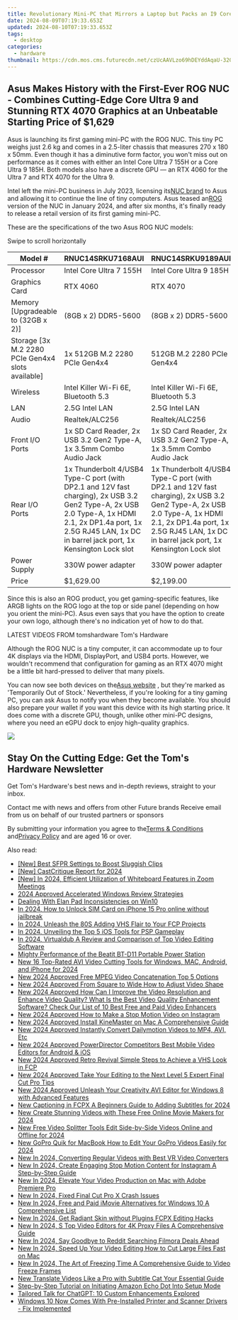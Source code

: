 ```yaml
---
title: Revolutionary Mini-PC that Mirrors a Laptop but Packs an I9 Core I9 and 4070 Mobile GPU - Discover the AtomMan G7 Ti!
date: 2024-08-09T07:19:33.653Z
updated: 2024-08-10T07:19:33.653Z
tags:
  - desktop
categories:
  - hardware
thumbnail: https://cdn.mos.cms.futurecdn.net/czUcAAVLzo69hDEYddAqaU-320-80.png
---
```


## Asus Makes History with the First-Ever ROG NUC - Combines Cutting-Edge Core Ultra 9 and Stunning RTX 4070 Graphics at an Unbeatable Starting Price of $1,629

Asus is launching its first gaming mini-PC with the ROG NUC. This tiny PC weighs just 2.6 kg and comes in a 2.5-liter chassis that measures 270 x 180 x 50mm. Even though it has a diminutive form factor, you won't miss out on performance as it comes with either an Intel Core Ultra 7 155H or a Core Ultra 9 185H. Both models also have a discrete GPU — an RTX 4060 for the Ultra 7 and RTX 4070 for the Ultra 9.

 Intel left the mini-PC business in July 2023, licensing its[NUC brand](https://www.tomshardware.com/news/nuc-is-now-officially-part-of-the-asus-product-lineup) to Asus and allowing it to continue the line of tiny computers. Asus teased an[ROG](https://www.tomshardware.com/desktops/mini-pcs/asus-teases-rog-nuc-ready-to-be-unveiled-on-january-8) version of the NUC in January 2024, and after six months, it's finally ready to release a retail version of its first gaming mini-PC.

These are the specifications of the two Asus ROG NUC models:

 Swipe to scroll horizontally

| Model #                                             | RNUC14SRKU7168AUI                                                                                                                                                                                                  | RNUC14SRKU9189AUI                                                                                                                                                                                                  |
| --------------------------------------------------- | ------------------------------------------------------------------------------------------------------------------------------------------------------------------------------------------------------------------ | ------------------------------------------------------------------------------------------------------------------------------------------------------------------------------------------------------------------ |
| Processor                                           | Intel Core Ultra 7 155H                                                                                                                                                                                            | Intel Core Ultra 9 185H                                                                                                                                                                                            |
| Graphics Card                                       | RTX 4060                                                                                                                                                                                                           | RTX 4070                                                                                                                                                                                                           |
| Memory \[Upgradeable to (32GB x 2)\]                | (8GB x 2) DDR5-5600                                                                                                                                                                                                | (8GB x 2) DDR5-5600                                                                                                                                                                                                |
| Storage \[3x M.2 2280 PCIe Gen4x4 slots available\] | 1x 512GB M.2 2280 PCIe Gen4x4                                                                                                                                                                                      | 512GB M.2 2280 PCIe Gen4x4                                                                                                                                                                                         |
| Wireless                                            | Intel Killer Wi-Fi 6E, Bluetooth 5.3                                                                                                                                                                               | Intel Killer Wi-Fi 6E, Bluetooth 5.3                                                                                                                                                                               |
| LAN                                                 | 2.5G Intel LAN                                                                                                                                                                                                     | 2.5G Intel LAN                                                                                                                                                                                                     |
| Audio                                               | Realtek/ALC256                                                                                                                                                                                                     | Realtek/ALC256                                                                                                                                                                                                     |
| Front I/O Ports                                     | 1x SD Card Reader, 2x USB 3.2 Gen2 Type-A, 1x 3.5mm Combo Audio Jack                                                                                                                                               | 1x SD Card Reader, 2x USB 3.2 Gen2 Type-A, 1x 3.5mm Combo Audio Jack                                                                                                                                               |
| Rear I/O Ports                                      | 1x Thunderbolt 4/USB4 Type-C port (with DP2.1 and 12V fast charging), 2x USB 3.2 Gen2 Type-A, 2x USB 2.0 Type-A, 1x HDMI 2.1, 2x DP1.4a port, 1x 2.5G RJ45 LAN, 1x DC in barrel jack port, 1x Kensington Lock slot | 1x Thunderbolt 4/USB4 Type-C port (with DP2.1 and 12V fast charging), 2x USB 3.2 Gen2 Type-A, 2x USB 2.0 Type-A, 1x HDMI 2.1, 2x DP1.4a port, 1x 2.5G RJ45 LAN, 1x DC in barrel jack port, 1x Kensington Lock slot |
| Power Supply                                        | 330W power adapter                                                                                                                                                                                                 | 330W power adapter                                                                                                                                                                                                 |
| Price                                               | $1,629.00                                                                                                                                                                                                          | $2,199.00                                                                                                                                                                                                          |

 Since this is also an ROG product, you get gaming-specific features, like ARGB lights on the ROG logo at the top or side panel (depending on how you orient the mini-PC). Asus even says that you have the option to create your own logo, although there's no indication yet of how to do that.

 LATEST VIDEOS FROM tomshardware Tom's Hardware

 Although the ROG NUC is a tiny computer, it can accommodate up to four 4K displays via the HDMI, DisplayPort, and USB4 ports. However, we wouldn't recommend that configuration for gaming as an RTX 4070 might be a little bit hard-pressed to deliver that many pixels.

 You can now see both devices on the[Asus website](https://clk.tradedoubler.com/click?p=332082&a=2384895&epi=tomshardware-us-6479410811963061514&url=https%3A%2F%2Frog.asus.com%2Fus%2Fdesktops%2Fmini-pc%2Frog-nuc%2F) , but they're marked as 'Temporarily Out of Stock.' Nevertheless, if you're looking for a tiny gaming PC, you can ask Asus to notify you when they become available. You should also prepare your wallet if you want this device with its high starting price. It does come with a discrete GPU, though, unlike other mini-PC designs, where you need an eGPU dock to enjoy high-quality graphics.

<!-- affiliate ads begin -->
<a href="https://store.movavi.com/affiliate.php?ACCOUNT=MOVAVI&AFFILIATE=108875&PATH=https%3A%2F%2Fwww.movavi.com%3FAFFILIATE%3D108875%26RESOURCE%3DMovavi%2BScreen%2BRecorder%2Bbox"><img src="https://mcusercontent.com/0885a03ded3d480dca9287f12/images/f026b149-fc7c-fd54-5f3e-1460bbb19b6b.jpg" border="0"></a>
<!-- affiliate ads end -->
## Stay On the Cutting Edge: Get the Tom's Hardware Newsletter

 Get Tom's Hardware's best news and in-depth reviews, straight to your inbox.

 Contact me with news and offers from other Future brands  Receive email from us on behalf of our trusted partners or sponsors

 By submitting your information you agree to the[Terms & Conditions](https://futureplc.com/terms-conditions/) and[Privacy Policy](https://futureplc.com/privacy-policy/) and are aged 16 or over.


<ins class="adsbygoogle"
     style="display:block"
     data-ad-format="autorelaxed"
     data-ad-client="ca-pub-7571918770474297"
     data-ad-slot="1223367746"></ins>



<ins class="adsbygoogle"
     style="display:block"
     data-ad-client="ca-pub-7571918770474297"
     data-ad-slot="8358498916"
     data-ad-format="auto"
     data-full-width-responsive="true"></ins>

<span class="atpl-alsoreadstyle">Also read:</span>
<div><ul>
<li><a href="https://extra-resources.techidaily.com/new-best-sfpr-settings-to-boost-sluggish-clips/"><u>[New] Best SFPR Settings to Boost Sluggish Clips</u></a></li>
<li><a href="https://video-screen-grab.techidaily.com/new-castcritique-report-for-2024/"><u>[New] CastCritique Report for 2024</u></a></li>
<li><a href="https://screen-capture.techidaily.com/new-in-2024-efficient-utilization-of-whiteboard-features-in-zoom-meetings/"><u>[New] In 2024, Efficient Utilization of Whiteboard Features in Zoom Meetings</u></a></li>
<li><a href="https://extra-tips.techidaily.com/2024-approved-accelerated-windows-review-strategies/"><u>2024 Approved  Accelerated Windows Review Strategies</u></a></li>
<li><a href="https://driver-error.techidaily.com/dealing-with-elan-pad-inconsistencies-on-win10/"><u>Dealing With Elan Pad Inconsistencies on Win10</u></a></li>
<li><a href="https://sim-unlock.techidaily.com/in-2024-how-to-unlock-sim-card-on-iphone-15-pro-online-without-jailbreak-by-drfone-ios/"><u>In 2024, How to Unlock SIM Card on iPhone 15 Pro online without jailbreak</u></a></li>
<li><a href="https://ai-video-apps.techidaily.com/in-2024-unleash-the-80s-adding-vhs-flair-to-your-fcp-projects/"><u>In 2024, Unleash the 80S Adding VHS Flair to Your FCP Projects</u></a></li>
<li><a href="https://video-capture.techidaily.com/in-2024-unveiling-the-top-5-ios-tools-for-psp-gameplay/"><u>In 2024, Unveiling the Top 5 iOS Tools for PSP Gameplay</u></a></li>
<li><a href="https://ai-video-apps.techidaily.com/in-2024-virtualdub-a-review-and-comparison-of-top-video-editing-software/"><u>In 2024, Virtualdub A Review and Comparison of Top Video Editing Software</u></a></li>
<li><a href="https://buynow-info.techidaily.com/mighty-performance-of-the-beatit-bt-d11-portable-power-station/"><u>Mighty Performance of the Beatit BT-D11 Portable Power Station</u></a></li>
<li><a href="https://ai-video-apps.techidaily.com/new-16-top-rated-avi-video-cutting-tools-for-windows-mac-android-and-iphone-for-2024/"><u>New 16 Top-Rated AVI Video Cutting Tools for Windows, MAC, Android, and iPhone for 2024</u></a></li>
<li><a href="https://ai-video-apps.techidaily.com/new-2024-approved-free-mpeg-video-concatenation-top-5-options/"><u>New 2024 Approved Free MPEG Video Concatenation Top 5 Options</u></a></li>
<li><a href="https://ai-video-apps.techidaily.com/new-2024-approved-from-square-to-wide-how-to-adjust-video-shape/"><u>New 2024 Approved From Square to Wide How to Adjust Video Shape</u></a></li>
<li><a href="https://ai-video-apps.techidaily.com/new-2024-approved-how-can-i-improve-the-video-resolution-and-enhance-video-quality-what-is-the-best-video-quality-enhancement-software-check-our-list-of-10-/"><u>New 2024 Approved How Can I Improve the Video Resolution and Enhance Video Quality? What Is the Best Video Quality Enhancement Software? Check Our List of 10 Best Free and Paid Video Enhancers</u></a></li>
<li><a href="https://ai-video-apps.techidaily.com/new-2024-approved-how-to-make-a-stop-motion-video-on-instagram/"><u>New 2024 Approved How to Make a Stop Motion Video on Instagram</u></a></li>
<li><a href="https://ai-video-apps.techidaily.com/new-2024-approved-install-kinemaster-on-mac-a-comprehensive-guide/"><u>New 2024 Approved Install KineMaster on Mac A Comprehensive Guide</u></a></li>
<li><a href="https://ai-video-apps.techidaily.com/new-2024-approved-instantly-convert-dailymotion-videos-to-mp4-avi-etc/"><u>New 2024 Approved Instantly Convert Dailymotion Videos to MP4, AVI, Etc</u></a></li>
<li><a href="https://ai-video-apps.techidaily.com/new-2024-approved-powerdirector-competitors-best-mobile-video-editors-for-android-and-ios/"><u>New 2024 Approved PowerDirector Competitors Best Mobile Video Editors for Android & iOS</u></a></li>
<li><a href="https://ai-video-apps.techidaily.com/new-2024-approved-retro-revival-simple-steps-to-achieve-a-vhs-look-in-fcp/"><u>New 2024 Approved Retro Revival Simple Steps to Achieve a VHS Look in FCP</u></a></li>
<li><a href="https://ai-video-apps.techidaily.com/new-2024-approved-take-your-editing-to-the-next-level-5-expert-final-cut-pro-tips/"><u>New 2024 Approved Take Your Editing to the Next Level 5 Expert Final Cut Pro Tips</u></a></li>
<li><a href="https://ai-video-apps.techidaily.com/new-2024-approved-unleash-your-creativity-avi-editor-for-windows-8-with-advanced-features/"><u>New 2024 Approved Unleash Your Creativity AVI Editor for Windows 8 with Advanced Features</u></a></li>
<li><a href="https://ai-video-apps.techidaily.com/new-captioning-in-fcpx-a-beginners-guide-to-adding-subtitles-for-2024/"><u>New Captioning in FCPX A Beginners Guide to Adding Subtitles for 2024</u></a></li>
<li><a href="https://ai-video-apps.techidaily.com/new-create-stunning-videos-with-these-free-online-movie-makers-for-2024/"><u>New Create Stunning Videos with These Free Online Movie Makers for 2024</u></a></li>
<li><a href="https://ai-video-apps.techidaily.com/new-free-video-splitter-tools-edit-side-by-side-videos-online-and-offline-for-2024/"><u>New Free Video Splitter Tools Edit Side-by-Side Videos Online and Offline for 2024</u></a></li>
<li><a href="https://ai-video-apps.techidaily.com/new-gopro-quik-for-macbook-how-to-edit-your-gopro-videos-easily-for-2024/"><u>New GoPro Quik for MacBook How to Edit Your GoPro Videos Easily for 2024</u></a></li>
<li><a href="https://ai-video-apps.techidaily.com/new-in-2024-converting-regular-videos-with-best-vr-video-converters/"><u>New In 2024, Converting Regular Videos with Best VR Video Converters</u></a></li>
<li><a href="https://ai-video-apps.techidaily.com/new-in-2024-create-engaging-stop-motion-content-for-instagram-a-step-by-step-guide/"><u>New In 2024, Create Engaging Stop Motion Content for Instagram A Step-by-Step Guide</u></a></li>
<li><a href="https://ai-video-apps.techidaily.com/new-in-2024-elevate-your-video-production-on-mac-with-adobe-premiere-pro/"><u>New In 2024, Elevate Your Video Production on Mac with Adobe Premiere Pro</u></a></li>
<li><a href="https://ai-video-apps.techidaily.com/new-in-2024-fixed-final-cut-pro-x-crash-issues/"><u>New In 2024, Fixed Final Cut Pro X Crash Issues</u></a></li>
<li><a href="https://ai-video-apps.techidaily.com/new-in-2024-free-and-paid-imovie-alternatives-for-windows-10-a-comprehensive-list/"><u>New In 2024, Free and Paid iMovie Alternatives for Windows 10 A Comprehensive List</u></a></li>
<li><a href="https://ai-video-apps.techidaily.com/new-in-2024-get-radiant-skin-without-plugins-fcpx-editing-hacks/"><u>New In 2024, Get Radiant Skin without Plugins FCPX Editing Hacks</u></a></li>
<li><a href="https://ai-video-apps.techidaily.com/new-in-2024-s-top-video-editors-for-4k-proxy-files-a-comprehensive-guide/"><u>New In 2024, S Top Video Editors for 4K Proxy Files A Comprehensive Guide</u></a></li>
<li><a href="https://ai-video-apps.techidaily.com/new-in-2024-say-goodbye-to-reddit-searching-filmora-deals-ahead/"><u>New In 2024, Say Goodbye to Reddit Searching Filmora Deals Ahead</u></a></li>
<li><a href="https://ai-video-apps.techidaily.com/new-in-2024-speed-up-your-video-editing-how-to-cut-large-files-fast-on-mac/"><u>New In 2024, Speed Up Your Video Editing How to Cut Large Files Fast on Mac</u></a></li>
<li><a href="https://ai-video-apps.techidaily.com/new-in-2024-the-art-of-freezing-time-a-comprehensive-guide-to-video-freeze-frames/"><u>New In 2024, The Art of Freezing Time A Comprehensive Guide to Video Freeze Frames</u></a></li>
<li><a href="https://ai-video.techidaily.com/new-translate-videos-like-a-pro-with-subtitle-cat-your-essential-guide/"><u>New Translate Videos Like a Pro with Subtitle Cat Your Essential Guide</u></a></li>
<li><a href="https://techno-recovery.techidaily.com/step-by-step-tutorial-on-initiating-amazon-echo-dot-into-setup-mode/"><u>Step-by-Step Tutorial on Initiating Amazon Echo Dot Into Setup Mode</u></a></li>
<li><a href="https://tech-revival.techidaily.com/tailored-talk-for-chatgpt-10-custom-enhancements-explored/"><u>Tailored Talk for ChatGPT: 10 Custom Enhancements Explored</u></a></li>
<li><a href="https://driver-download.techidaily.com/1722976352817-windows-10-now-comes-with-pre-installed-printer-and-scanner-drivers-fix-implemented/"><u>Windows 10 Now Comes With Pre-Installed Printer and Scanner Drivers - Fix Implemented</u></a></li>
</ul></div>
